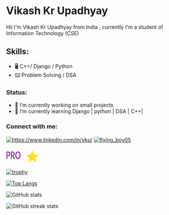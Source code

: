 #  Vikash Kr Upadhyay
Hii I'm Vikash Kr Upadhyay from India , currently I'm a student of Information Technology (CSE)

## Skills:
* 🖥️ C++/ Django / Python
* ⌨️ Problem Solving / DSA 


### Status:
- 🔭 I’m currently working on small projects
- 🌱 I’m currently learning Django | python | DSA | C++|


<h3 align="left">Connect with me:</h3>
<p align="left">
<a href="https://linkedin.com/in/https://www.linkedin.com/in/vku/" target="blank"><img align="center" src="https://raw.githubusercontent.com/rahuldkjain/github-profile-readme-generator/master/src/images/icons/Social/linked-in-alt.svg" alt="https://www.linkedin.com/in/vku/" height="30" width="40" /></a>
<a href="https://instagram.com/flying_boy05" target="blank"><img align="center" src="https://raw.githubusercontent.com/rahuldkjain/github-profile-readme-generator/master/src/images/icons/Social/instagram.svg" alt="flying_boy05" height="30" width="40" /></a>
</p>
<a href='https://github.com/pricing'><img src='https://raw.githubusercontent.com/acervenky/animated-github-badges/master/assets/pro.gif' width='40' height='40'></a> <a href='https://stars.github.com/'><img src='https://raw.githubusercontent.com/acervenky/animated-github-badges/master/assets/starbadge.gif' width='35' height='35'></a> 

[![trophy](https://github-profile-trophy.vercel.app/?username=vikash-64)](https://github.com/ryo-ma/github-profile-trophy)

[![Top Langs](https://github-readme-stats.vercel.app/api/top-langs/?username=vikash-64)](https://github.com/anuraghazra/github-readme-stats)

![GitHub stats](https://github-readme-stats.vercel.app/api?username=vikash-64&show_icons=true)  

![GitHub streak stats](https://github-readme-streak-stats.herokuapp.com/?user=vikash-64)  


